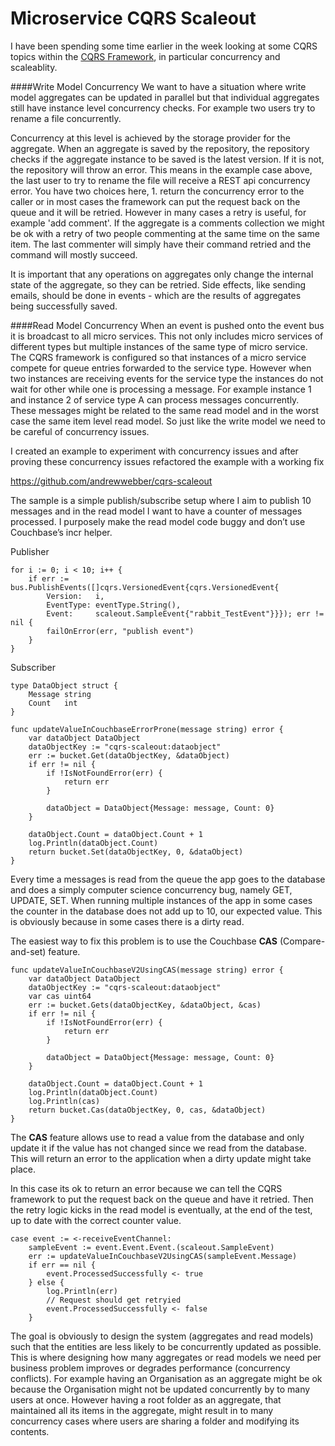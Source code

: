 # Microservice CQRS Scaleout

I have been spending some time earlier in the week looking at some CQRS topics within the [CQRS Framework](https://github.com/andrewwebber/cqrs), in particular concurrency and scaleablity.

####Write Model Concurrency
We want to have a situation where write model aggregates can be updated in parallel but that individual aggregates still have instance level concurrency checks. For example two users try to rename a file concurrently.

Concurrency at this level is achieved by the storage provider for the aggregate. When an aggregate is saved by the repository, the repository checks if the aggregate instance to be saved is the latest version. If it is not, the repository will throw an error. This means in the example case above, the last user to try to rename the file will receive a REST api concurrency error. You have two choices here, 1. return the concurrency error to the caller or in most cases the framework can put the request back on the queue and it will be retried.  However in many cases a retry is useful, for example 'add comment'. If the aggregate is a comments collection we might be ok with a retry of two people commenting at the same time on the same item. The last commenter will simply have their command retried and the command will mostly succeed. 

It is important that any operations on aggregates only change the internal state of the aggregate, so they can be retried. Side effects, like sending emails, should be done in events - which are the results of aggregates being successfully saved.

####Read Model Concurrency
When an event is pushed onto the event bus it is broadcast to all micro services. This not only includes micro services of different types but multiple instances of the same type of micro service. The CQRS framework is configured so that instances of a micro service compete for queue entries forwarded to the service type. However when two instances are receiving events for the service type the instances do not wait for other while one is processing a message. For example instance 1 and instance 2 of service type A can process messages concurrently. These messages might be related to the same read model and in the worst case the same item level read model. So just like the write model we need to be careful of concurrency issues. 

I created an example to experiment with concurrency issues and after proving these concurrency issues refactored the example with a working fix

https://github.com/andrewwebber/cqrs-scaleout

The sample is a simple publish/subscribe setup where I aim to publish 10 messages and in the read model I want to have a counter of messages processed. I purposely make the read model code buggy and don’t use Couchbase’s incr helper.

Publisher
```golang
for i := 0; i < 10; i++ {
	if err := bus.PublishEvents([]cqrs.VersionedEvent{cqrs.VersionedEvent{
		Version:   i,
		EventType: eventType.String(),
		Event:     scaleout.SampleEvent{"rabbit_TestEvent"}}}); err != nil {
		failOnError(err, "publish event")
	}
}
```

Subscriber
```golang
type DataObject struct {
	Message string
	Count   int
}

func updateValueInCouchbaseErrorProne(message string) error {
	var dataObject DataObject
	dataObjectKey := "cqrs-scaleout:dataobject"
	err := bucket.Get(dataObjectKey, &dataObject)
	if err != nil {
		if !IsNotFoundError(err) {
			return err
		}

		dataObject = DataObject{Message: message, Count: 0}
	}

	dataObject.Count = dataObject.Count + 1
	log.Println(dataObject.Count)
	return bucket.Set(dataObjectKey, 0, &dataObject)
}
```

Every time a messages is read from the queue the app goes to the database and does a simply computer science concurrency bug, namely GET, UPDATE, SET. 
When running multiple instances of the app in some cases the counter in the database does not add up to 10, our expected value. This is obviously because in some cases there is a dirty read.

The easiest way to fix this problem is to use the Couchbase **CAS** (Compare-and-set) feature.

```golang
func updateValueInCouchbaseV2UsingCAS(message string) error {
	var dataObject DataObject
	dataObjectKey := "cqrs-scaleout:dataobject"
	var cas uint64
	err := bucket.Gets(dataObjectKey, &dataObject, &cas)
	if err != nil {
		if !IsNotFoundError(err) {
			return err
		}

		dataObject = DataObject{Message: message, Count: 0}
	}

	dataObject.Count = dataObject.Count + 1
	log.Println(dataObject.Count)
	log.Println(cas)
	return bucket.Cas(dataObjectKey, 0, cas, &dataObject)
}
```

The **CAS** feature allows use to read a value from the database and only update it if the value has not changed since we read from the database. This will return an error to the application when a dirty update might take place.

In this case its ok to return an error because we can tell the CQRS framework to put the request back on the queue and have it retried. Then the retry logic kicks in the read model is eventually, at the end of the test, up to date with the correct counter value.

```golang
case event := <-receiveEventChannel:
	sampleEvent := event.Event.Event.(scaleout.SampleEvent)
	err := updateValueInCouchbaseV2UsingCAS(sampleEvent.Message)
	if err == nil {
		event.ProcessedSuccessfully <- true
	} else {
		log.Println(err)
		// Request should get retryied
		event.ProcessedSuccessfully <- false
	}
```

The goal is obviously to design the system (aggregates and read models) such that the entities are less likely to be concurrently updated as possible. This is where designing how many aggregates or read models we need per business problem improves or degrades performance (concurrency conflicts). For example having an Organisation as an aggregate might be ok because the Organisation might not be updated concurrently by to many users at once. However having a root folder as an aggregate, that maintained all its items in the aggregate, might result in to many concurrency cases where users are sharing a folder and modifying its contents. 
